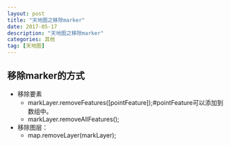 ```yaml
---
layout: post
title: "天地图之移除marker"
date: 2017-05-17
description: "天地图之移除marker"
categories: 其他
tag: [天地图]
---   
```


## 移除marker的方式
- 移除要素
    + markLayer.removeFeatures([pointFeature]);#pointFeature可以添加到数组中。
    + markLayer.removeAllFeatures();
- 移除图层：
    + map.removeLayer(markLayer);